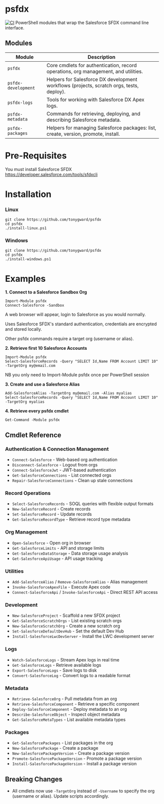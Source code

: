 # psfdx
[![CI](https://github.com/tonygward/psfdx/actions/workflows/ci.yml/badge.svg)](https://github.com/tonygward/psfdx/actions/workflows/ci.yml)
PowerShell modules that wrap the Salesforce SFDX command line interface.

## Modules
| Module | Description |
| --- | --- |
| `psfdx` | Core cmdlets for authentication, record operations, org management, and utilities. |
| `psfdx-development` | Helpers for Salesforce DX development workflows (projects, scratch orgs, tests, deploy). |
| `psfdx-logs` | Tools for working with Salesforce DX Apex logs. |
| `psfdx-metadata` | Commands for retrieving, deploying, and describing Salesforce metadata. |
| `psfdx-packages` | Helpers for managing Salesforce packages: list, create, version, promote, install. |
# Pre-Requisites
You must install Salesforce SFDX
https://developer.salesforce.com/tools/sfdxcli

# Installation

### Linux
```
git clone https://github.com/tonygward/psfdx
cd psfdx
./install-linux.ps1
```

### Windows
```
git clone https://github.com/tonygward/psfdx
cd psfdx
./install-windows.ps1
```

# Examples
**1. Connect to a Salesforce Sandbox Org**
```
Import-Module psfdx
Connect-Salesforce -Sandbox
```
A web browser will appear, login to Salesforce as you would normally.

Uses Salesforce SFDX's standard authentication, credentials are encrypted and stored locally.

Other psfdx commands require a target org (username or alias).

**2. Retrieve first 10 Salesforce Accounts**
```
Import-Module psfdx
Select-SalesforceRecords -Query "SELECT Id,Name FROM Account LIMIT 10" -TargetOrg my@email.com
```
NB you only need to Import-Module psfdx once per PowerShell session

**3. Create and use a Salesforce Alias**
```
Add-SalesforceAlias -TargetOrg my@email.com -Alias myalias
Select-SalesforceRecords -Query "SELECT Id,Name FROM Account LIMIT 10" -TargetOrg myalias
```

**4. Retrieve every psfdx cmdlet**
```
Get-Command -Module psfdx
```

## Cmdlet Reference
### Authentication & Connection Management
* `Connect-Salesforce` - Web-based org authentication
* `Disconnect-Salesforce` - Logout from orgs
* `Connect-SalesforceJwt` - JWT-based authentication
* `Get-SalesforceConnections` - List connected orgs
* `Repair-SalesforceConnections` - Clean up stale connections
### Record Operations
* `Select-SalesforceRecords` - SOQL queries with flexible output formats
* `New-SalesforceRecord` - Create records
* `Set-SalesforceRecord` - Update records
* `Get-SalesforceRecordType` - Retrieve record type metadata
### Org Management
* `Open-Salesforce` - Open org in browser
* `Get-SalesforceLimits` - API and storage limits
* `Get-SalesforceDataStorage` - Data storage usage analysis
* `Get-SalesforceApiUsage` - API usage tracking
### Utilities
* `Add-SalesforceAlias` / `Remove-SalesforceAlias` -  Alias management
* `Invoke-SalesforceApexFile` - Execute Apex code
* `Connect-SalesforceApi` / `Invoke-SalesforceApi` - Direct REST API access

### Development
* `New-SalesforceProject` - Scaffold a new SFDX project
* `Get-SalesforceScratchOrgs` - List existing scratch orgs
* `New-SalesforceScratchOrg` - Create a new scratch org
* `Set-SalesforceDefaultDevHub` - Set the default Dev Hub
* `Install-SalesforceLwcDevServer` - Install the LWC development server

### Logs
* `Watch-SalesforceLogs` - Stream Apex logs in real time
* `Get-SalesforceLogs` - Retrieve available logs
* `Export-SalesforceLogs` - Save logs to disk
* `Convert-SalesforceLog` - Convert logs to a readable format

### Metadata
* `Retrieve-SalesforceOrg` - Pull metadata from an org
* `Retrieve-SalesforceComponent` - Retrieve a specific component
* `Deploy-SalesforceComponent` - Deploy metadata to an org
* `Describe-SalesforceObject` - Inspect object metadata
* `Get-SalesforceMetaTypes` - List available metadata types

### Packages
* `Get-SalesforcePackages` - List packages in the org
* `New-SalesforcePackage` - Create a package
* `New-SalesforcePackageVersion` - Create a package version
* `Promote-SalesforcePackageVersion` - Promote a package version
* `Install-SalesforcePackageVersion` - Install a package version

## Breaking Changes
- All cmdlets now use `-TargetOrg` instead of `-Username` to specify the org (username or alias). Update scripts accordingly.
